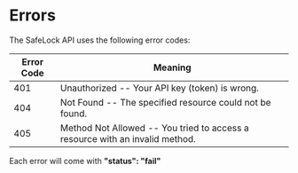 # Errors

The SafeLock API uses the following error codes:


Error Code | Meaning
---------- | -------
401 | Unauthorized -- Your API key (token) is wrong.
404 | Not Found -- The specified resource could not be found.
405 | Method Not Allowed -- You tried to access a resource with an invalid method.

<aside class="notice">
Each error will come with <b>"status": "fail"</b>
</aside>
